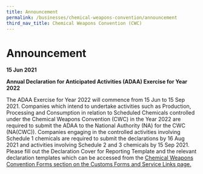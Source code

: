 ```yaml
---
title: Announcement
permalink: /businesses/chemical-weapons-convention/announcement
third_nav_title: Chemical Weapons Convention (CWC)
---
```


# Announcement 

**15 Jun 2021**

**Annual Declaration for Anticipated Activities (ADAA) Exercise for Year 2022**

The ADAA Exercise for Year 2022 will commence from 15 Jun to 15 Sep 2021. Companies which intend to undertake activities such as Production, Processing and Consumption in relation to Scheduled Chemicals controlled under the Chemical Weapons Convention (CWC) in the Year 2022 are required to submit the ADAA to the National Authority (NA) for the CWC (NA(CWC)). Companies engaging in the controlled activities involving Schedule 1 chemicals are required to submit the declarations by 16 Aug 2021 and activities involving Schedule 2 and 3 chemicals by 15 Sep 2021. Please fill out the Declaration Cover for Reporting Template and the relevant declaration templates which can be accessed from the [Chemical Weapons Convention Forms section on the Customs Forms and Service Links page.](/eservices/customs-forms-and-service-links)




